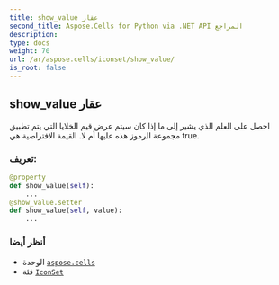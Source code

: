 ```yaml
---
title: show_value عقار
second_title: Aspose.Cells for Python via .NET API المراجع
description:
type: docs
weight: 70
url: /ar/aspose.cells/iconset/show_value/
is_root: false
---
```

##  show_value عقار

احصل على العلم الذي يشير إلى ما إذا كان سيتم عرض قيم الخلايا التي يتم تطبيق مجموعة الرموز هذه عليها أم لا.
القيمة الافتراضية هي true.
###  تعريف:
```python
@property
def show_value(self):
    ...
@show_value.setter
def show_value(self, value):
    ...
```

###  أنظر أيضا
* الوحدة [`aspose.cells`](../../)
* فئة [`IconSet`](/cells/python-net/ar/aspose.cells/iconset)
